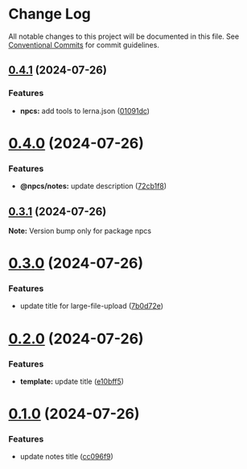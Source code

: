 # Change Log

All notable changes to this project will be documented in this file.
See [Conventional Commits](https://conventionalcommits.org) for commit guidelines.

## [0.4.1](https://github.com/xiaosen7/next.js-practical-cases/compare/v0.4.0...v0.4.1) (2024-07-26)


### Features

* **npcs:** add tools to lerna.json ([01091dc](https://github.com/xiaosen7/next.js-practical-cases/commit/01091dc61eb515e66b15105dac3efa3e04b38d63))





# [0.4.0](https://github.com/xiaosen7/next.js-practical-cases/compare/v0.3.1...v0.4.0) (2024-07-26)


### Features

* **@npcs/notes:** update description ([72cb1f8](https://github.com/xiaosen7/next.js-practical-cases/commit/72cb1f8994727bdeba380c5bb27ae92f7b31dae5))





## [0.3.1](https://github.com/xiaosen7/next.js-practical-cases/compare/v0.3.0...v0.3.1) (2024-07-26)

**Note:** Version bump only for package npcs





# [0.3.0](https://github.com/xiaosen7/npcs/compare/v0.2.0...v0.3.0) (2024-07-26)


### Features

* update title for large-file-upload ([7b0d72e](https://github.com/xiaosen7/npcs/commit/7b0d72e75ea87f4ff02d68f81352b9399e4c92be))





# [0.2.0](https://github.com/xiaosen7/npcs/compare/v0.1.0...v0.2.0) (2024-07-26)


### Features

* **template:** update title ([e10bff5](https://github.com/xiaosen7/npcs/commit/e10bff53580d622f468b6ce36f8c0c30e9c4923e))





# [0.1.0](https://github.com/xiaosen7/npcs/compare/v0.0.1...v0.1.0) (2024-07-26)


### Features

* update notes title ([cc096f9](https://github.com/xiaosen7/npcs/commit/cc096f9c403cefc7dd2b6625e6e6ac5bfab34f60))
